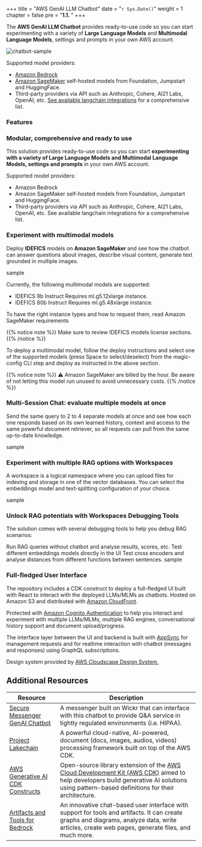 +++
title = "AWS GenAI LLM Chatbot"
date = "`r Sys.Date()`"
weight = 1
chapter = false
pre = "<b>1.1. </b>"
+++


The **AWS GenAI LLM Chatbot** provides ready-to-use code so you can start experimenting with a variety of **Large Language Models** and **Multimodal Language Models**, settings and prompts in your own AWS account.

![chatbot-sample](/images/chatbot-sample.gif?width=90pc)

Supported model providers:

- [Amazon Bedrock](https://aws.amazon.com/bedrock/)
- [Amazon SageMaker](https://aws.amazon.com/sagemaker/) self-hosted models from Foundation, Jumpstart and HuggingFace.
- Third-party providers via API such as Anthropic, Cohere, AI21 Labs, OpenAI, etc. [See available langchain integrations](https://python.langchain.com/docs/integrations/llms/) for a comprehensive list.

### **Features**
### Modular, comprehensive and ready to use
This solution provides ready-to-use code so you can start **experimenting with a variety of Large Language Models and Multimodal Language Models, settings and prompts** in your own AWS account.

Supported model providers:

- Amazon Bedrock
- Amazon SageMaker self-hosted models from Foundation, Jumpstart and HuggingFace.
- Third-party providers via API such as Anthropic, Cohere, AI21 Labs, OpenAI, etc. See available langchain integrations for a comprehensive list.

### Experiment with multimodal models
Deploy **IDEFICS** models on **Amazon SageMaker** and see how the chatbot can answer questions about images, describe visual content, generate text grounded in multiple images.

sample

Currently, the following multimodal models are supported:

- IDEFICS 9b Instruct
Requires ml.g5.12xlarge instance.
- IDEFICS 80b Instruct
Requires ml.g5.48xlarge instance.

To have the right instance types and how to request them, read Amazon SageMaker requirements

{{% notice note %}}
Make sure to review IDEFICS models license sections.
{{% /notice %}}


To deploy a multimodal model, follow the deploy instructions and select one of the supported models (press Space to select/deselect) from the magic-config CLI step and deploy as instructed in the above section.

{{% notice note %}}
⚠️ Amazon SageMaker are billed by the hour. Be aware of not letting this model run unused to avoid unnecessary costs.
{{% /notice %}}

### Multi-Session Chat: evaluate multiple models at once
Send the same query to 2 to 4 separate models at once and see how each one responds based on its own learned history, context and access to the same powerful document retriever, so all requests can pull from the same up-to-date knowledge.

sample

### Experiment with multiple RAG options with Workspaces
A workspace is a logical namespace where you can upload files for indexing and storage in one of the vector databases. You can select the embeddings model and text-splitting configuration of your choice.

sample

### Unlock RAG potentials with Workspaces Debugging Tools
The solution comes with several debugging tools to help you debug RAG scenarios:

Run RAG queries without chatbot and analyse results, scores, etc.
Test different embeddings models directly in the UI
Test cross encoders and analyse distances from different functions between sentences.
sample

### Full-fledged User Interface
The repository includes a CDK construct to deploy a full-fledged UI built with React to interact with the deployed LLMs/MLMs as chatbots. Hosted on Amazon S3 and distributed with [Amazon CloudFront](https://aws.amazon.com/cloudfront/).

Protected with [Amazon Cognito Authentication](https://aws.amazon.com/cognito/) to help you interact and experiment with multiple LLMs/MLMs, multiple RAG engines, conversational history support and document upload/progress.

The interface layer between the UI and backend is built with [AppSync](https://cloudscape.design/) for management requests and for realtime interaction with chatbot (messages and responses) using GraphQL subscriptions.

Design system provided by [AWS Cloudscape Design System.](https://cloudscape.design/)

## Additional Resources

| Resource                           | Description                                                                                                                                   |
| ---------------------------------- | --------------------------------------------------------------------------------------------------------------------------------------------- |
| [Secure Messenger GenAI Chatbot](https://github.com/aws-samples/secure-messenger-genai-chatbot) | A messenger built on Wickr that can interface with this chatbot to provide Q&A service in tightly regulated environments (i.e. HIPAA).         |
| [Project Lakechain](https://github.com/awslabs/project-lakechain)             | A powerful cloud-native, AI-powered, document (docs, images, audios, videos) processing framework built on top of the AWS CDK.                 |
| [AWS Generative AI CDK Constructs](https://github.com/awslabs/generative-ai-cdk-constructs/) | Open-source library extension of the [AWS Cloud Development Kit (AWS CDK)](https://docs.aws.amazon.com/cdk/v2/guide/home.html) aimed to help developers build generative AI solutions using pattern-based definitions for their architecture. |
| [Artifacts and Tools for Bedrock](https://github.com/aws-samples/artifacts-and-tools-for-bedrock) | An innovative chat-based user interface with support for tools and artifacts. It can create graphs and diagrams, analyze data, write articles, create web pages, generate files, and much more. |
